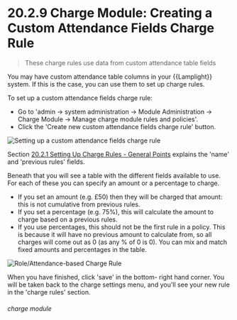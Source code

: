 # 20.2.9 Charge Module: Creating a Custom Attendance Fields Charge Rule

> These charge rules use data from custom attendance table fields



You may have custom attendance table columns in your {{Lamplight}} system. If this is the case, you can use them to set up charge rules.

To set up a custom attendance fields charge rule:

- Go to 'admin -> system administration -> Module Administration -> Charge Module -> Manage charge module rules and policies'. 
- Click the 'Create new custom attendance fields charge rule' button. 

![Setting up a custom attendance fields charge rule](20.2.9a.png)

Section [20.2.1 Setting Up Charge Rules - General Points](/help/index/p/20.2.1) explains the 'name' and 'previous rules' fields.

Beneath that you will see a table with the different fields available to use. For each of these you can specify an amount or a percentage to charge. 
   - If you set an amount (e.g. £50) then they will be charged that amount: this is not cumulative from previous rules. 
   - If you set a percentage (e.g. 75%), this will calculate the amount to charge based on a previous rules. 
   - If you use percentages, this should not be the first rule in a policy. This is because it will have no previous amount to calculate from, so all charges will come out as 0 (as any % of 0 is 0).
You can mix and match fixed amounts and percentages in the table. 

![Role/Attendance-based Charge Rule](20.2.9b.png)

When you have finished, click 'save' in the bottom- right hand corner. You will be taken back to the charge settings menu, and you'll see your new rule in the 'charge rules' section. 


###### charge module
